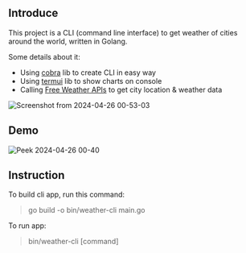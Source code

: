 ## Introduce

This project is a CLI (command line interface) to get weather of cities around the world, written in Golang.

Some details about it:
- Using [cobra](https://github.com/spf13/cobra) lib to create CLI in easy way
- Using [termui](https://github.com/gizak/termui) lib to show charts on console
- Calling [Free Weather APIs](https://open-meteo.com/) to get city location & weather data

![Screenshot from 2024-04-26 00-53-03](https://github.com/Bigguy98/weather-cli/assets/27953500/d612121e-1251-4cc0-9c78-9d1bf8065a42)


## Demo

![Peek 2024-04-26 00-40](https://github.com/Bigguy98/weather-cli/assets/27953500/0d5a2c55-7cbd-413f-bf4d-e192f90e5d38)

## Instruction
To build cli app, run this command:
> go build -o bin/weather-cli main.go

To run app:
> bin/weather-cli [command]
